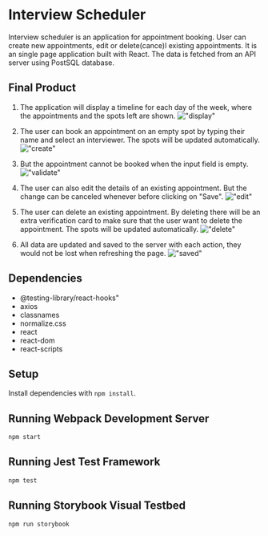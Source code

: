 # Interview Scheduler
Interview scheduler is an application for appointment booking. User can create new appointments, edit or delete(cance)l existing appointments.
It is an single page application built with React. The data is fetched from an API server using PostSQL database. 

## Final Product

1. The application will display a timeline for each day of the week, where the appointments and the spots left are shown.
!["display"](https://github.com/BosiC0015/scheduler/blob/gifs/public/images/display.gif)

2. The user can book an appointment on an empty spot by typing their name and select an interviewer. The spots will be updated automatically.
!["create"](https://github.com/BosiC0015/scheduler/blob/gifs/public/images/create.gif)

3. But the appointment cannot be booked when the input field is empty.
!["validate"](https://github.com/BosiC0015/scheduler/blob/gifs/public/images/validate.gif)

4. The user can also edit the details of an existing appointment. But the change can be canceled whenever before clicking on "Save".
!["edit"](https://github.com/BosiC0015/scheduler/blob/gifs/public/images/edit.gif)

5. The user can delete an existing appointment. By deleting there will be an extra verification card to make sure that the user want to delete the appointment. The spots will be updated automatically.
!["delete"](https://github.com/BosiC0015/scheduler/blob/gifs/public/images/delete.gif)

6. All data are updated and saved to the server with each action, they would not be lost when refreshing the page.
!["saved"](https://github.com/BosiC0015/scheduler/blob/gifs/public/images/saved.gif)

## Dependencies

- @testing-library/react-hooks"
- axios
- classnames
- normalize.css
- react
- react-dom
- react-scripts

## Setup

Install dependencies with `npm install`.

## Running Webpack Development Server

```sh
npm start
```

## Running Jest Test Framework

```sh
npm test
```

## Running Storybook Visual Testbed

```sh
npm run storybook
```
